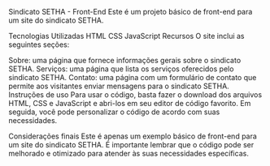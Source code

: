 Sindicato SETHA - Front-End
Este é um projeto básico de front-end para um site do sindicato SETHA.

Tecnologias Utilizadas
HTML
CSS
JavaScript
Recursos
O site inclui as seguintes seções:

Sobre: uma página que fornece informações gerais sobre o sindicato SETHA.
Serviços: uma página que lista os serviços oferecidos pelo sindicato SETHA.
Contato: uma página com um formulário de contato que permite aos visitantes enviar mensagens para o sindicato SETHA.
Instruções de uso
Para usar o código, basta fazer o download dos arquivos HTML, CSS e JavaScript e abri-los em seu editor de código favorito. Em seguida, você pode personalizar o código de acordo com suas necessidades.

Considerações finais
Este é apenas um exemplo básico de front-end para um site do sindicato SETHA. É importante lembrar que o código pode ser melhorado e otimizado para atender às suas necessidades específicas.
